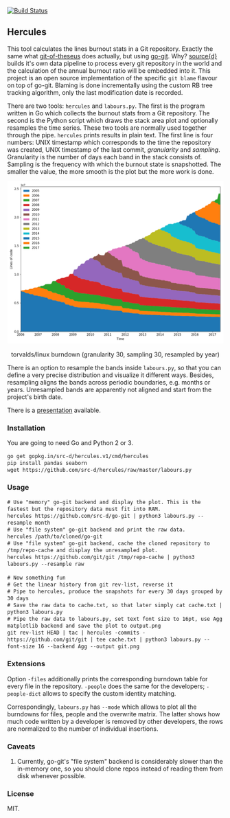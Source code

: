 [![Build Status](https://travis-ci.org/src-d/hercules.svg?branch=master)](https://travis-ci.org/src-d/hercules)

Hercules
--------

This tool calculates the lines burnout stats in a Git repository.
Exactly the same what [git-of-theseus](https://github.com/erikbern/git-of-theseus)
does actually, but using [go-git](https://github.com/src-d/go-git).
Why? [source{d}](http://sourced.tech) builds it's own data pipeline to
process every git repository in the world and the calculation of the
annual burnout ratio will be embedded into it. This project is an
open source implementation of the specific `git blame` flavour on top
of go-git. Blaming is done incrementally using the custom RB tree tracking
algorithm, only the last modification date is recorded.

There are two tools: `hercules` and `labours.py`. The first is the program
written in Go which collects the burnout stats from a Git repository.
The second is the Python script which draws the stack area plot and optionally
resamples the time series. These two tools are normally used together through
the pipe. `hercules` prints results in plain text. The first line is four numbers:
UNIX timestamp which corresponds to the time the repository was created,
UNIX timestamp of the last commit, *granularity* and *sampling*.
Granularity is the number of days each band in the stack consists of. Sampling
is the frequency with which the burnout state is snapshotted. The smaller the
value, the more smooth is the plot but the more work is done.

![git/git image](linux.png)
<p align="center">torvalds/linux burndown (granularity 30, sampling 30, resampled by year)</p>

There is an option to resample the bands inside `labours.py`, so that you can
define a very precise distribution and visualize it different ways. Besides,
resampling aligns the bands across periodic boundaries, e.g. months or years.
Unresampled bands are apparently not aligned and start from the project's birth date.

There is a [presentation](http://vmarkovtsev.github.io/techtalks-2017-moscow-lightning/) available.

### Installation
You are going to need Go and Python 2 or 3.
```
go get gopkg.in/src-d/hercules.v1/cmd/hercules
pip install pandas seaborn
wget https://github.com/src-d/hercules/raw/master/labours.py
```

### Usage
```
# Use "memory" go-git backend and display the plot. This is the fastest but the repository data must fit into RAM.
hercules https://github.com/src-d/go-git | python3 labours.py --resample month
# Use "file system" go-git backend and print the raw data.
hercules /path/to/cloned/go-git
# Use "file system" go-git backend, cache the cloned repository to /tmp/repo-cache and display the unresampled plot.
hercules https://github.com/git/git /tmp/repo-cache | python3 labours.py --resample raw

# Now something fun
# Get the linear history from git rev-list, reverse it
# Pipe to hercules, produce the snapshots for every 30 days grouped by 30 days
# Save the raw data to cache.txt, so that later simply cat cache.txt | python3 labours.py
# Pipe the raw data to labours.py, set text font size to 16pt, use Agg matplotlib backend and save the plot to output.png
git rev-list HEAD | tac | hercules -commits - https://github.com/git/git | tee cache.txt | python3 labours.py --font-size 16 --backend Agg --output git.png
```

### Extensions

Option `-files` additionally prints the corresponding burndown table for every
file in the repository. `-people` does the same for the developers; `-people-dict` allows to specify
the custom identity matching.

Correspondingly, `labours.py` has `--mode` which allows to plot all the burndowns for files,
people and the overwrite matrix. The latter shows how much code written by a developer is removed
by other developers, the rows are normalized to the number of individual insertions.



### Caveats

1. Currently, go-git's "file system" backend is considerably slower than the in-memory one, so you should clone repos instead of reading them from disk whenever possible.

### License
MIT.
